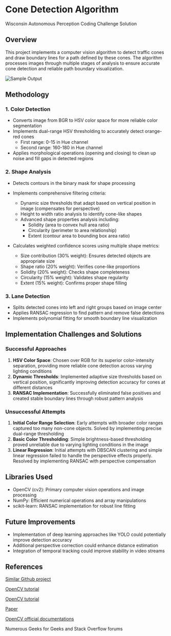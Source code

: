 # Cone Detection Algorithm
Wisconsin Autonomous Perception Coding Challenge Solution

## Overview
This project implements a computer vision algorithm to detect traffic cones and draw boundary lines for a path defined by these cones. The algorithm processes images through multiple stages of analysis to ensure accurate cone detection and reliable path boundary visualization.

![Sample Output](answer.png)

## Methodology

### 1. Color Detection
- Converts image from BGR to HSV color space for more reliable color segmentation
- Implements dual-range HSV thresholding to accurately detect orange-red cones
  - First range: 0-15 in Hue channel
  - Second range: 160-180 in Hue channel
- Applies morphological operations (opening and closing) to clean up noise and fill gaps in detected regions

### 2. Shape Analysis
- Detects contours in the binary mask for shape processing
- Implements comprehensive filtering criteria:
  - Dynamic size thresholds that adapt based on vertical position in image (compensates for perspective)
  - Height to width ratio analysis to identify cone-like shapes
  - Advanced shape properties analysis including:
    - Solidity (area to convex hull area ratio)
    - Circularity (perimeter to area relationship)
    - Extent (contour area to bounding box area ratio)

- Calculates weighted confidence scores using multiple shape metrics:
  - Size contribution (30% weight): Ensures detected objects are appropriate size
  - Shape ratio (20% weight): Verifies cone-like proportions
  - Solidity (20% weight): Checks shape completeness
  - Circularity (15% weight): Validates shape regularity
  - Extent (15% weight): Confirms proper shape filling

### 3. Lane Detection
- Splits detected cones into left and right groups based on image center
- Applies RANSAC regression to find pattern and remove false detections
- Implements polynomial fitting for smooth boundary line visualization

## Implementation Challenges and Solutions

### Successful Approaches
1. **HSV Color Space**: Chosen over RGB for its superior color-intensity separation, providing more reliable cone detection across varying lighting conditions
2. **Dynamic Thresholds**: Implemented adaptive size thresholds based on vertical position, significantly improving detection accuracy for cones at different distances
3. **RANSAC Implementation**: Successfully eliminated false positives and created stable boundary lines through robust pattern analysis

### Unsuccessful Attempts
1. **Initial Color Range Selection**: Early attempts with broader color ranges captured too many non-cone objects. Solved by implementing precise dual-range thresholding
2. **Basic Color Thresholding**: Simple brightness-based thresholding proved unreliable due to varying lighting conditions in the image
3. **Linear Regression**: Initial attempts with DBSCAN clustering and simple linear regression failed to handle the perspective effects properly. Resolved by implementing RANSAC with perspective compensation

## Libraries Used
- OpenCV (cv2): Primary computer vision operations and image processing
- NumPy: Efficient numerical operations and array manipulations
- scikit-learn: RANSAC implementation for robust line fitting

## Future Improvements
- Implementation of deep learning approaches like YOLO could potentially improve detection accuracy
- Additional perspective correction could enhance distance estimation
- Integration of temporal tracking could improve stability in video streams

## References
[Similar Github project](https://gist.github.com/razimgit/d9c91edfd1be6420f58a74e1837bde18)

[OpenCV tutorial](https://www.youtube.com/watch?v=bPSfyK_DJAg&list=PLzMcBGfZo4-lUA8uGjeXhBUUzPYc6vZRn&index=4)

[OpenCV tutorial](https://www.youtube.com/watch?v=ddSo8Nb0mTw&list=PLzMcBGfZo4-lUA8uGjeXhBUUzPYc6vZRn&index=5)

[Paper](https://ietresearch.onlinelibrary.wiley.com/doi/full/10.1049/itr2.12212)

[OpenCV official documentations](https://docs.opencv.org/4.x/)

Numerous Geeks for Geeks and Stack Overflow forums
